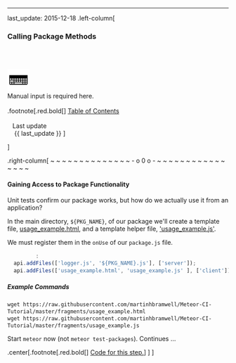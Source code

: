 ---
last_update: 2015-12-18
 .left-column[
  ### Calling Package Methods
  <br /><br /><div class='input_type_indicator'><img src='./fragments/typer.png' /><br />Manual input is required here.</div><br />
.footnote[.red.bold[] [
Table of Contents](./)
<br />
<br />&nbsp; &nbsp;Last update
<br />&nbsp; &nbsp; {{ last_update  }}
]
<!-- H -->]
.right-column[
~ ~ ~ ~ ~ ~ ~ ~ ~ ~ ~ ~ ~ ~ - o 0 o - ~ ~ ~ ~ ~ ~ ~ ~ ~ ~ ~ ~ ~ ~ ~ ~

#### Gaining Access to Package Functionality

Unit tests confirm our package works, but how do we actually use it from an application?

In the main directory, ```${PKG_NAME}```, of our package we'll create  a template file, 
<a href='https://raw.githubusercontent.com/martinhbramwell/Meteor-CI-Tutorial/master/fragments/usage_example.html' target='_blank'>usage_example.html</a>, and a template helper file, <a href='https://raw.githubusercontent.com/martinhbramwell/Meteor-CI-Tutorial/master/fragments/usage_example.js' target='_blank'>'usage_example.js'</a>.

We must register them in the ```onUse``` of our ```package.js``` file.
```javascript
         :
  api.addFiles(['logger.js', '${PKG_NAME}.js'], ['server']);
  api.addFiles(['usage_example.html', 'usage_example.js' ], ['client']); // ADD <--
```
##### Example Commands
```terminal
wget https://raw.githubusercontent.com/martinhbramwell/Meteor-CI-Tutorial/master/fragments/usage_example.html
wget https://raw.githubusercontent.com/martinhbramwell/Meteor-CI-Tutorial/master/fragments/usage_example.js
```

Start ```meteor``` now (not ```meteor test-packages```).  Continues ...


<!-- B -->
.center[.footnote[.red.bold[] <a href="https://github.com/martinhbramwell/Meteor-CI-Tutorial/blob/master/Tutorial08_RealWorldPackage/RealWorldPackage_functions.sh#L61" target="_blank">Code for this step.</a>] ]
]
